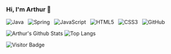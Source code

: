 ### Hi, I'm Arthur 👋

<!--
**thukabjj/thukabjj** is a ✨ _special_ ✨ repository because its `README.md` (this file) appears on your GitHub profile.
-->

![Java](https://img.shields.io/badge/-Java-black?logo=java&style=social)&nbsp;&nbsp;
![Spring](https://img.shields.io/badge/-Spring%20Framework-black?logo=spring&style=social)&nbsp;&nbsp;
![JavaScript](https://img.shields.io/badge/-JavaScript-black?logo=javascript&style=social)&nbsp;&nbsp;
![HTML5](https://img.shields.io/badge/-HTML5-black?logo=html5&style=social)&nbsp;&nbsp;
![CSS3](https://img.shields.io/badge/-CSS3-black?logo=css3&style=social)&nbsp;&nbsp;
![GitHub](https://img.shields.io/badge/-GitHub-black?logo=github&style=social)&nbsp;&nbsp;


![Arthur's Github Stats](https://github-readme-stats.vercel.app/api?username=thukabjj&count_private=true&show_icons=true&include_all_commits=true)
![Top Langs](https://github-readme-stats.vercel.app/api/top-langs/?username=thukabjj&hide=TeX&layout=compact)

![Visitor Badge](https://visitor-badge.laobi.icu/badge?page_id=thukabjj.thukabjj)
